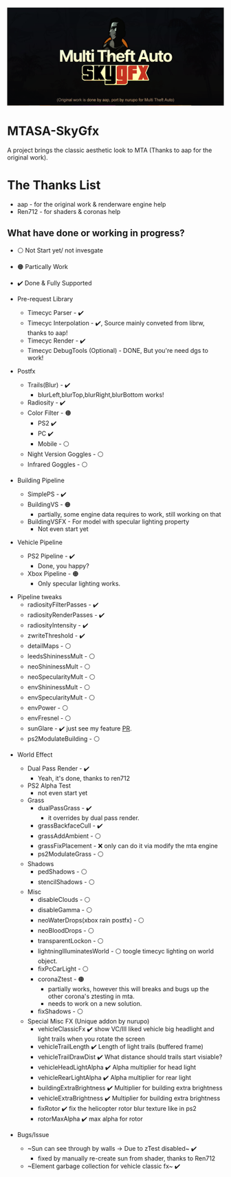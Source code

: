 ![SKYGFX](doc/skygfx.png)
# MTASA-SkyGfx
A project brings the classic aesthetic look to MTA (Thanks to aap for the original work).
# The Thanks List
- aap - for the original work & renderware engine help
- Ren712 - for shaders & coronas help
## What have done or working in progress?
- ⚪ Not Start yet/ not invesgate
- 🟠 Partically Work
- ✔️ Done & Fully Supported
- Pre-request Library
  * Timecyc Parser - ✔️
  * Timecyc Interpolation - ✔️, Source mainly conveted from librw, thanks to aap!
  * Timecyc Render - ✔️
  * Timecyc DebugTools (Optional) - DONE, But you're need dgs to work!
- Postfx 
  * Trails(Blur) - ✔️
    * blurLeft,blurTop,blurRight,blurBottom works!
  * Radiosity - ✔️
  * Color Filter - 🟠
    * PS2 ✔️
    * PC ✔️
    * Mobile - ⚪
  * Night Version Goggles - ⚪
  * Infrared Goggles - ⚪

- Building Pipeline
  * SimplePS - ✔️
  * BuildingVS - 🟠
    * partially, some engine data requires to work, still working on that
  * BuildingVSFX - For model with specular lighting property
    * Not even start yet
- Vehicle Pipeline
  * PS2 Pipeline - ✔️
    * Done, you happy?
  * Xbox Pipeline - 🟠
    * Only specular lighting works. 
* Pipeline tweaks
  * radiosityFilterPasses - ✔️
  * radiosityRenderPasses - ✔️
  * radiosityIntensity - ✔️
  * zwriteThreshold - ✔️
  * detailMaps - ⚪
  * leedsShininessMult - ⚪
  * neoShininessMult - ⚪
  * neoSpecularityMult - ⚪
  * envShininessMult - ⚪
  * envSpecularityMult - ⚪
  * envPower - ⚪
  * envFresnel - ⚪
  * sunGlare - ✔️ just see my feature [PR](https://github.com/multitheftauto/mtasa-blue/pull/2495). 
  * ps2ModulateBuilding - ⚪
- World Effect
  - Dual Pass Render - ✔️
    * Yeah, it's done, thanks to ren712
  - PS2 Alpha Test
    * not even start yet
  - Grass
    * dualPassGrass - ✔️
      * it overrides by dual pass render.
    * grassBackfaceCull - ✔️
    * grassAddAmbient - ⚪
    * grassFixPlacement - ❌ only can do it via modify the mta engine
    * ps2ModulateGrass - ⚪
  - Shadows
    * pedShadows - ⚪
    * stencilShadows - ⚪
  - Misc
    * disableClouds - ⚪
    * disableGamma - ⚪
    * neoWaterDrops(xbox rain postfx) - ⚪
    * neoBloodDrops - ⚪
    * transparentLockon - ⚪
    * lightningIlluminatesWorld - ⚪ toogle timecyc lighting on world object.
    * fixPcCarLight - ⚪
    * coronaZtest - 🟠
      * partially works, however this will breaks and bugs up the other corona's ztesting in mta.
      * needs to work on a new solution.
    * fixShadows - ⚪
  - Special Misc FX (Unique addon by nurupo)
    * vehicleClassicFx ✔️ show VC/III liked vehicle big headlight and light trails when you rotate the screen
    * vehicleTrailLength ✔️ Length of light trails (buffered frame)
    * vehicleTrailDrawDist ✔️ What distance should trails start visiable?
    * vehicleHeadLightAlpha ✔️ Alpha multiplier for head light
    * vehicleRearLightAlpha ✔️  Alpha multiplier for rear light
    * buildingExtraBrightness ✔️ Multiplier for building extra brightness
    * vehicleExtraBrightness ✔️ Multiplier for building extra brightness
    * fixRotor ✔️ fix the helicopter rotor blur texture like in ps2
    * rotorMaxAlpha ✔️ max alpha for rotor
 
- Bugs/Issue
  * ~Sun can see through by walls -> Due to zTest disabled~ ✔️
    * fixed by manually re-create sun from shader, thanks to Ren712
  * ~Element garbage collection for vehicle classic fx~ ✔️
